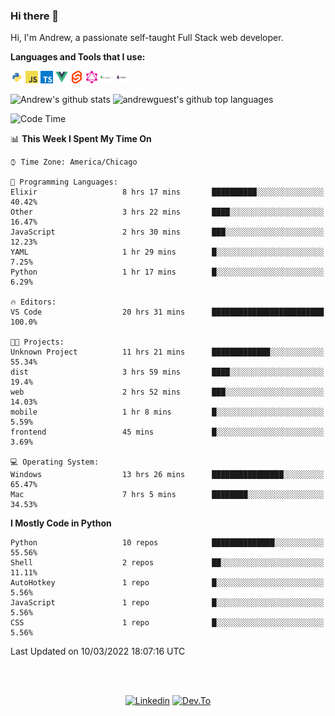 ### Hi there 👋

Hi, I'm Andrew, a passionate self-taught Full Stack web developer.

**Languages and Tools that I use:**  

<code><img height="20" src="https://raw.githubusercontent.com/github/explore/80688e429a7d4ef2fca1e82350fe8e3517d3494d/topics/python/python.png"></code>
<code><img height="20" src="https://raw.githubusercontent.com/github/explore/80688e429a7d4ef2fca1e82350fe8e3517d3494d/topics/javascript/javascript.png"></code>
<code><img height="20" src="https://raw.githubusercontent.com/github/explore/80688e429a7d4ef2fca1e82350fe8e3517d3494d/topics/typescript/typescript.png"></code>
<code><img height="20" src="https://raw.githubusercontent.com/github/explore/80688e429a7d4ef2fca1e82350fe8e3517d3494d/topics/vue/vue.png"></code>
<code><img height="20" src="https://raw.githubusercontent.com/github/explore/42198dc9113595ddd22cc12771bb719c8cf08b67/topics/svelte/svelte.png"></code>
<code><img height="20" src="https://raw.githubusercontent.com/github/explore/5c058a388828bb5fde0bcafd4bc867b5bb3f26f3/topics/graphql/graphql.png"></code>
<code><img height="20" src="https://raw.githubusercontent.com/github/explore/80688e429a7d4ef2fca1e82350fe8e3517d3494d/topics/mongodb/mongodb.png"></code>
<code><img height="20" src="https://raw.githubusercontent.com/github/explore/d106aa3f6fa091ab80ab5c8cf0d931baff3caaea/topics/elixir/elixir.png"></code>

![Andrew's github stats](https://github-readme-stats.vercel.app/api?username=andrewguest&show_icons=true&theme=vue-dark&count_private=true)
<img height="180em" src="https://github-readme-stats.vercel.app/api/top-langs/?username=andrewguest&theme=vue-dark&layout=compact" alt="andrewguest's github top languages" />

<!--START_SECTION:waka-->
![Code Time](http://img.shields.io/badge/Code%20Time-999%20hrs%2031%20mins-blue)

📊 **This Week I Spent My Time On** 

```text
⌚︎ Time Zone: America/Chicago

💬 Programming Languages: 
Elixir                   8 hrs 17 mins       ██████████░░░░░░░░░░░░░░░   40.42% 
Other                    3 hrs 22 mins       ████░░░░░░░░░░░░░░░░░░░░░   16.47% 
JavaScript               2 hrs 30 mins       ███░░░░░░░░░░░░░░░░░░░░░░   12.23% 
YAML                     1 hr 29 mins        █░░░░░░░░░░░░░░░░░░░░░░░░   7.25% 
Python                   1 hr 17 mins        █░░░░░░░░░░░░░░░░░░░░░░░░   6.29%

🔥 Editors: 
VS Code                  20 hrs 31 mins      █████████████████████████   100.0%

🐱‍💻 Projects: 
Unknown Project          11 hrs 21 mins      █████████████░░░░░░░░░░░░   55.34% 
dist                     3 hrs 59 mins       ████░░░░░░░░░░░░░░░░░░░░░   19.4% 
web                      2 hrs 52 mins       ███░░░░░░░░░░░░░░░░░░░░░░   14.03% 
mobile                   1 hr 8 mins         █░░░░░░░░░░░░░░░░░░░░░░░░   5.59% 
frontend                 45 mins             █░░░░░░░░░░░░░░░░░░░░░░░░   3.69%

💻 Operating System: 
Windows                  13 hrs 26 mins      ████████████████░░░░░░░░░   65.47% 
Mac                      7 hrs 5 mins        ████████░░░░░░░░░░░░░░░░░   34.53%

```

**I Mostly Code in Python** 

```text
Python                   10 repos            ██████████████░░░░░░░░░░░   55.56% 
Shell                    2 repos             ██░░░░░░░░░░░░░░░░░░░░░░░   11.11% 
AutoHotkey               1 repo              █░░░░░░░░░░░░░░░░░░░░░░░░   5.56% 
JavaScript               1 repo              █░░░░░░░░░░░░░░░░░░░░░░░░   5.56% 
CSS                      1 repo              █░░░░░░░░░░░░░░░░░░░░░░░░   5.56%

```



 Last Updated on 10/03/2022 18:07:16 UTC
<!--END_SECTION:waka-->

<br><br>
<p align="center">
   <a href="https://www.linkedin.com/in/andrew-guest-a891759a" target="_blank"><img src="https://img.shields.io/badge/LinkedIn-0077B5?style=for-the-badge&logo=linkedin&logoColor=white" alt="Linkedin"></a>
  <a href="https://dev.to/aguest" target="_blank"><img src="https://img.shields.io/badge/Dev.to-0A0A0A?style=for-the-badge&logo=dev%2Eto&logoColor=white" alt="Dev.To"></a>
</p>

